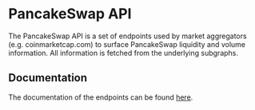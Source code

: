 # PancakeSwap API

The PancakeSwap API is a set of endpoints used by market aggregators (e.g. coinmarketcap.com) to surface PancakeSwap liquidity
and volume information. All information is fetched from the underlying subgraphs.

## Documentation

The documentation of the endpoints can be found [here](./documentation.md).
